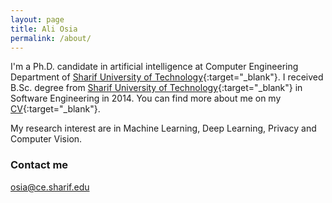 ```yaml
---
layout: page
title: Ali Osia
permalink: /about/
---
```


I'm a Ph.D. candidate in artificial intelligence at Computer Engineering Department of [Sharif University of Technology](http://www.en.sharif.edu/){:target="_blank"}. I received B.Sc. degree from [Sharif University of Technology](http://www.en.sharif.edu/){:target="_blank"} in Software Engineering in 2014. You can find more about me on my [CV](Ali_Osia_CV.pdf){:target="_blank"}. 

My research interest are in Machine Learning, Deep Learning, Privacy and Computer Vision.



### Contact me

[osia@ce.sharif.edu](mailto:osia@ce.sharif.edu)


